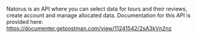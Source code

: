 Natorus is an API where you can select data for tours and their reviews, create account and manage allocated data.
Documentation for this API is provided here:
https://documenter.getpostman.com/view/11241542/2sA3kVn2nz
